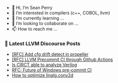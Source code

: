 - 👋 Hi, I’m Sean Perry
- 👀 I’m interested in compilers (c++, COBOL, llvm)
- 🌱 I’m currently learning ...
- 💞️ I’m looking to collaborate on ...
- 📫 How to reach me ...

<!---
s66perry/s66perry is a ✨ special ✨ repository because its `README.md` (this file) appears on your GitHub profile.
You can click the Preview link to take a look at your changes.
--->
### 📕 Latest LLVM Discourse Posts

<!-- DISCOURSE-LLVM:START -->
- [[RFC] Add cfg drift detect in propeller](https://discourse.llvm.org/t/rfc-add-cfg-drift-detect-in-propeller/76733#post_8)
- [[RFC] LLVM Precommit CI through Github Actions](https://discourse.llvm.org/t/rfc-llvm-precommit-ci-through-github-actions/76456?page=2#post_34)
- [Is CIRCT able to analyze Verilog](https://discourse.llvm.org/t/is-circt-able-to-analyze-verilog/66281?page=3#post_58)
- [RFC: Future of Windows pre-commit CI](https://discourse.llvm.org/t/rfc-future-of-windows-pre-commit-ci/76840?page=2#post_35)
- [How to optimize linalg.conv2d](https://discourse.llvm.org/t/how-to-optimize-linalg-conv2d/76827#post_5)
<!-- DISCOURSE-LLVM:END -->

